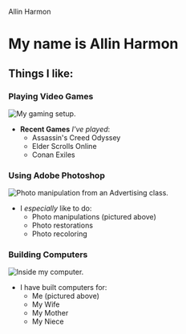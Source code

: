 Allin Harmon

<!-- # week1
Week 1 GitHub assignment -->



<!-- Week 1 Markdown assignment -->

# My name is Allin Harmon

## Things I like:
### Playing Video Games

![My gaming setup.](https://i.ibb.co/YcXN8bj/gaming-setup.jpg "My Gaming Setup.")

* __Recent Games__ _I've played_:    
  * Assassin's Creed Odyssey
  * Elder Scrolls Online
  * Conan Exiles

### Using Adobe Photoshop

![Photo manipulation from an Advertising class.](https://i.ibb.co/Sry1QzV/car-wrap-photoshop.jpg "A Photo Manipulation")

* I _especially_ like to do:
  * Photo manipulations (pictured above)
  * Photo restorations
  * Photo recoloring

### Building Computers

![Inside my computer.](https://i.ibb.co/kBKPjY3/computer-guts.jpg "Computer guts")

* I have built computers for:
  * Me (pictured above)
  * My Wife
  * My Mother
  * My Niece